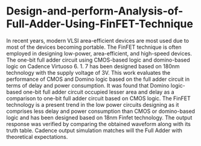 # Design-and-perform-Analysis-of-Full-Adder-Using-FinFET-Technique
In recent years, modern VLSI area-efficient devices are most used due to most of the devices becoming portable. The FinFET technique is often employed in designing low-power, area-efficient, and high-speed devices. The one-bit full adder circuit using CMOS-based logic and domino-based logic on Cadence Virtuoso 6. 1. 7 has been designed based on 180nm technology with the supply voltage of 3V. This work evaluates the performance of CMOS and Domino logic based on the full adder circuit in terms of delay and power consumption. It was found that Domino logic-based one-bit full adder circuit occupied lesser area and delay as a comparison to one-bit full adder circuit based on CMOS logic. The FinFET technology is a present trend in the low power circuits designing as it comprises less delay and power consumption than CMOS or domino-based logic and has been designed based on 18nm Finfet technology. The output response was verified by comparing the obtained waveform along with its truth table. Cadence output simulation matches will the Full Adder with theoretical expectations.
